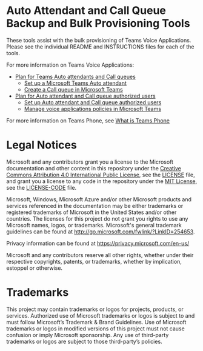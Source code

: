 <base target="_blank">

# Auto Attendant and Call Queue Backup and Bulk Provisioning Tools

These tools assist with the bulk provisioning of Teams Voice Applications. Please see the individual README and INSTRUCTIONS files for each of the tools.

For more information on Teams Voice Applications:

  - [Plan for Teams Auto attendants and Call queues](https://learn.microsoft.com/microsoftteams/plan-auto-attendant-call-queue)
    - [Set up a Microsoft Teams Auto attendant](https://learn.microsoft.com/microsoftteams/create-a-phone-system-auto-attendant)
    - [Create a Call queue in Microsoft Teams](https://learn.microsoft.com/microsoftteams/create-a-phone-system-call-queue)
  - [Plan for Auto attendant and Call queue authorized users](https://learn.microsoft.com/en-us/microsoftteams/aa-cq-authorized-users-plan)
    - [Set up Auto attendant and Call queue authorized users](https://learn.microsoft.com/microsoftteams/aa-cq-authorized-users)
    - [Manage voice applications policies in Microsoft Teams](https://learn.microsoft.com/microsoftteams/manage-voice-applications-policies)

For more information on Teams Phone, see [What is Teams Phone](https://learn.microsoft.com/microsoftteams/what-is-phone-system-in-office-365)

# Legal Notices

Microsoft and any contributors grant you a license to the Microsoft documentation and other content
in this repository under the [Creative Commons Attribution 4.0 International Public License](https://creativecommons.org/licenses/by/4.0/legalcode),
see the [LICENSE](LICENSE) file, and grant you a license to any code in the repository under the [MIT License](https://opensource.org/licenses/MIT), see the
[LICENSE-CODE](LICENSE-CODE) file.

Microsoft, Windows, Microsoft Azure and/or other Microsoft products and services referenced in the documentation
may be either trademarks or registered trademarks of Microsoft in the United States and/or other countries.
The licenses for this project do not grant you rights to use any Microsoft names, logos, or trademarks.
Microsoft's general trademark guidelines can be found at http://go.microsoft.com/fwlink/?LinkID=254653.

Privacy information can be found at https://privacy.microsoft.com/en-us/

Microsoft and any contributors reserve all other rights, whether under their respective copyrights, patents,
or trademarks, whether by implication, estoppel or otherwise.

# Trademarks

This project may contain trademarks or logos for projects, products, or services. Authorized use of Microsoft trademarks or logos is subject to and must follow Microsoft’s Trademark & Brand Guidelines. Use of Microsoft trademarks or logos in modified versions of this project must not cause confusion or imply Microsoft sponsorship. Any use of third-party trademarks or logos are subject to those third-party’s policies.
